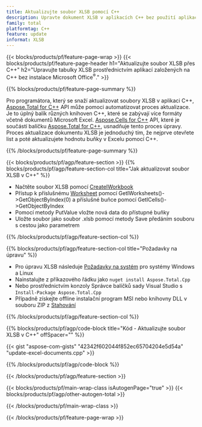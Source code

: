 ```yaml
---
title: Aktualizujte soubor XLSB pomocí C++
description: Upravte dokument XLSB v aplikacích C++ bez použití aplikace Microsoft Excel.
family: total
platformtag: C++
feature: update
informat: XLSB
---
```

{{< blocks/products/pf/feature-page-wrap >}}
{{< blocks/products/pf/feature-page-header h1="Aktualizujte soubor XLSB přes C++" h2="Upravujte tabulky XLSB prostřednictvím aplikací založených na C++ bez instalace Microsoft Office<sup>&reg;</sup>." >}}

{{% blocks/products/pf/feature-page-summary %}}

Pro programátora, který se snaží aktualizovat soubory XLSB v aplikaci C++, [Aspose.Total for C++](https://products.aspose.com/total/cpp/) API může pomoci automatizovat proces aktualizace. Je to úplný balík různých knihoven C++, které se zabývají více formáty včetně dokumentů Microsoft Excel. [Aspose.Cells for C++](https://products.aspose.com/cells/cpp/) API, které je součástí balíčku [Aspose.Total for C++](https://products.aspose.com/total/cpp/), usnadňuje tento proces úpravy. Proces aktualizace dokumentu XLSB je jednoduchý tím, že nejprve otevřete list a poté aktualizujete hodnotu buňky v Excelu pomocí C++.

{{% /blocks/products/pf/feature-page-summary %}}

{{< blocks/products/pf/agp/feature-section >}}
{{% blocks/products/pf/agp/feature-section-col title="Jak aktualizovat soubor XLSB v C++" %}}

- Načtěte soubor XLSB pomocí [CreateIWorkbook](https://reference.aspose.com/cells/cpp/class/aspose.cells.factory#a93f7282b976d2a001d44198dedaceee8)
- Přístup k příslušnému [Worksheet](https://reference.aspose.com/cells/cpp/class/aspose.cells.i_worksheet) pomocí GetIWorksheets()->GetObjectByIndex(0) a příslušné buňce pomocí GetICells()->GetObjectByIndex
- Pomocí metody PutValue vložte nová data do přístupné buňky
- Uložte soubor jako soubor .xlsb pomocí metody Save předáním souboru s cestou jako parametrem

{{% /blocks/products/pf/agp/feature-section-col %}}

{{% blocks/products/pf/agp/feature-section-col title="Požadavky na úpravu" %}}

- Pro úpravu XLSB následuje [Požadavky na systém](https://docs.aspose.com/cells/cpp/system-requirements/) pro systémy Windows a Linux 
- Nainstalujte z příkazového řádku jako ```nuget install Aspose.Total.Cpp```
- Nebo prostřednictvím konzoly Správce balíčků sady Visual Studio s ```Install-Package Aspose.Total.Cpp```
- Případně získejte offline instalační program MSI nebo knihovny DLL v souboru ZIP z [Stahování](https://releases.aspose.comcells/cpp)

{{% /blocks/products/pf/agp/feature-section-col %}}

{{% blocks/products/pf/agp/code-block title="Kód - Aktualizujte soubor XLSB v C++" offSpacer="" %}}

{{< gist "aspose-com-gists" "42342f602044f852ec65704204e5d54a" "update-excel-documents.cpp" >}}

{{% /blocks/products/pf/agp/code-block %}}

{{< /blocks/products/pf/agp/feature-section >}}

{{< blocks/products/pf/main-wrap-class isAutogenPage="true" >}}
{{< blocks/products/pf/agp/other-autogen-total >}}

{{< /blocks/products/pf/main-wrap-class >}}

{{< /blocks/products/pf/feature-page-wrap >}}